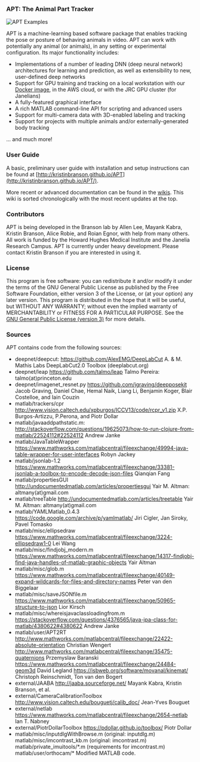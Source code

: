 ### APT: The Animal Part Tracker

![APT Examples](https://github.com/kristinbranson/APT/blob/master/docs/images/apt_examples.png)

APT is a machine-learning based software package that enables tracking the pose or posture of behaving animals in video. APT can work with potentially any animal (or animals), in any setting or experimental configuration. Its major functionality includes:

  * Implementations of a number of leading DNN (deep neural network) architectures for learning and prediction, as well as extensibility to new, user-defined deep networks
  * Support for GPU training and tracking on a local workstation with our [Docker image](https://github.com/kristinbranson/APT/wiki/Linux-&-Docker-Setup-Instructions), in the AWS cloud, or with the JRC GPU cluster (for Janelians) 
  * A fully-featured graphical interface 
  * A rich MATLAB command-line API for scripting and advanced users
  * Support for multi-camera data with 3D-enabled labeling and tracking
  * Support for projects with multiple animals and/or externally-generated body tracking

... and much more!

### User Guide

A basic, preliminary user guide with installation and setup instructions can be found at [http://kristinbranson.github.io/APT](http://kristinbranson.github.io/APT/). 

More recent or advanced documentation can be found in the [wikis](https://github.com/kristinbranson/APT/wiki). This wiki is sorted chronologically with the most recent updates at the top.

### Contributors
APT is being developed in the Branson lab by Allen Lee, Mayank Kabra, Kristin Branson, Alice Robie, and Roian Egnor, with help from many others. All work is funded by the Howard Hughes Medical Institute and the Janelia Research Campus. APT is currently under heavy development. Please contact Kristin Branson if you are interested in using it.

### License
This program is free software: you can redistribute it and/or modify it under the terms of the GNU General Public License as published by the Free Software Foundation, either version 3 of the License, or (at your option) any later version. This program is distributed in the hope that it will be useful, but WITHOUT ANY WARRANTY; without even the implied warranty of MERCHANTABILITY or FITNESS FOR A PARTICULAR PURPOSE. See the [GNU General Public License (version 3)](http://GNU_GPL_v3.html) for more details.

### Sources

APT contains code from the following sources:
* deepnet/deepcut:
  https://github.com/AlexEMG/DeepLabCut
  A. & M. Mathis Labs
  DeepLabCut2.0 Toolbox (deeplabcut.org) 
* deepnet/leap
  https://github.com/talmo/leap
  Talmo Pereira: talmo(at)princeton.edu
* deepnet/imagenet_resnet.py
  https://github.com/jgraving/deepposekit
  Jacob Graving, Daniel Chae, Hemal Naik, Liang Li, Benjamin Koger, Blair Costelloe, and Iain Couzin
* matlab/trackers/cpr
  http://www.vision.caltech.edu/xpburgos/ICCV13/code/rcpr_v1.zip
  X.P. Burgos-Artizzu, P.Perona, and Piotr Dollar 
* matlab/javaaddpathstatic.m:
  http://stackoverflow.com/questions/19625073/how-to-run-clojure-from-matlab/22524112#22524112
  Andrew Janke
* matlab/JavaTableWrapper
  https://www.mathworks.com/matlabcentral/fileexchange/49994-java-table-wrapper-for-user-interfaces
  Robyn Jackey
* matlab/jsonlab-1.2
  https://www.mathworks.com/matlabcentral/fileexchange/33381-jsonlab-a-toolbox-to-encode-decode-json-files
  Qianqian Fang
* matlab/propertiesGUI
  http://undocumentedmatlab.com/articles/propertiesgui
  Yair M. Altman: altmany(at)gmail.com
* matlab/treeTable
  http://undocumentedmatlab.com/articles/treetable
  Yair M. Altman: altmany(at)gmail.com
* matlab/YAMLMatlab_0.4.3
  https://code.google.com/archive/p/yamlmatlab/
  Jiri Cigler, Jan Siroky, Pavel Tomasko
* matlab/misc/ellipsedraw
  https://www.mathworks.com/matlabcentral/fileexchange/3224-ellipsedraw1-0
  Lei Wang
* matlab/misc/findjobj_modern.m
  https://www.mathworks.com/matlabcentral/fileexchange/14317-findjobj-find-java-handles-of-matlab-graphic-objects
  Yair Altman
* matlab/misc/glob.m
  https://www.mathworks.com/matlabcentral/fileexchange/40149-expand-wildcards-for-files-and-directory-names
  Peter van den Biggelaar
* matlab/misc/saveJSONfile.m
  https://www.mathworks.com/matlabcentral/fileexchange/50965-structure-to-json
  Lior Kirsch
* matlab/misc/whereisjavaclassloadingfrom.m
  https://stackoverflow.com/questions/4376565/java-jpa-class-for-matlab/4380622#4380622
  Andrew Janke
* matlab/user/APT2RT
  http://www.mathworks.com/matlabcentral/fileexchange/22422-absolute-orientation
  Christian Wengert
  http://www.mathworks.com/matlabcentral/fileexchange/35475-quaternions
  Przemyslaw Baranski
  https://www.mathworks.com/matlabcentral/fileexchange/24484-geom3d
  David Legland
  https://isbweb.org/software/movanal/kinemat/
  Christoph Reinschmidt, Ton van den Bogert
* external/JAABA
  http://jaaba.sourceforge.net/
  Mayank Kabra, Kristin Branson, et al.
* external/CameraCalibrationToolbox
  http://www.vision.caltech.edu/bouguetj/calib_doc/
  Jean-Yves Bouguet
* external/netlab
  https://www.mathworks.com/matlabcentral/fileexchange/2654-netlab
  Ian T. Nabney
* external/PiotrDollarToolbox
  https://pdollar.github.io/toolbox/
  Piotr Dollar
* matlab/misc/inputdlgWithBrowse.m (original: inputdlg.m)
  matlab/misc/imcontrast_kb.m (original: imcontrast.m)
  matlab/private_imuitools/\*.m (requirements for imcontrast.m)
  matlab/user/orthocam/\*
  Modified MATLAB code.


